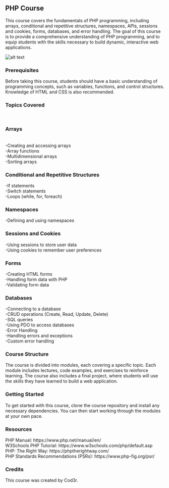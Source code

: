 <h2><b>PHP Course</b></h2>

This course covers the fundamentals of PHP programming, including arrays, conditional and repetitive structures, namespaces, APIs, sessions and cookies, forms, databases, and error handling. The goal of this course is to provide a comprehensive understanding of PHP programming, and to equip students with the skills necessary to build dynamic, interactive web applications.<br>

![alt text](https://github.com/rafaelalmeidab/php7/blob/main/assets/img/screenshot_curso.png)

<h3><b>Prerequisites</b></h3>
Before taking this course, students should have a basic understanding of programming concepts, such as variables, functions, and control structures. Knowledge of HTML and CSS is also recommended.<br>

<h3><b>Topics Covered</b></h3><br>
<h3><b>Arrays</b></h3><br>
-Creating and accessing arrays<br>
-Array functions<br>
-Multidimensional arrays<br>
-Sorting arrays<br>

<h3><b>Conditional and Repetitive Structures</b></h3>
-If statements<br>
-Switch statements<br>
-Loops (while, for, foreach)<br>

<h3><b>Namespaces</b></h3>
-Defining and using namespaces<br>

<!--
<h3><b>APIs</b></h3><br>
-RESTful APIs<br>
-HTTP methods (GET, POST, PUT, DELETE)<br>
-JSON and XML data formats<br>
-API authentication<br>
-->

<h3><b>Sessions and Cookies</b></h3>
-Using sessions to store user data<br>
-Using cookies to remember user preferences<br>

<h3><b>Forms</b></h3>
-Creating HTML forms<br>
-Handling form data with PHP<br>
-Validating form data<br>

<h3><b>Databases</b></h3>
-Connecting to a database<br>
-CRUD operations (Create, Read, Update, Delete)<br>
-SQL queries<br>
-Using PDO to access databases<br>
-Error Handling<br>
-Handling errors and exceptions<br>
-Custom error handling<br>

<h3><b>Course Structure</b></h3>
The course is divided into modules, each covering a specific topic. Each module includes lectures, code examples, and exercises to reinforce learning. The course also includes a final project, where students will use the skills they have learned to build a web application.<br>

<h3><b>Getting Started</b></h3>
To get started with this course, clone the course repository and install any necessary dependencies. You can then start working through the modules at your own pace.<br>

<h3><b>Resources</b></h3>
PHP Manual: https://www.php.net/manual/en/<br>
W3Schools PHP Tutorial: https://www.w3schools.com/php/default.asp<br>
PHP: The Right Way: https://phptherightway.com/<br>
PHP Standards Recommendations (PSRs): https://www.php-fig.org/psr/<br>

<h3><b>Credits</b></h3>
This course was created by Cod3r.<br>